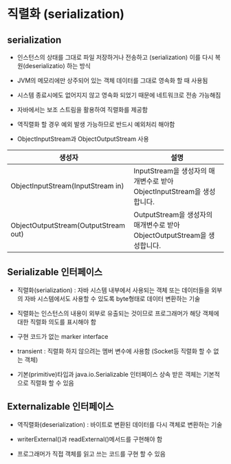 # 직렬화 (serialization)

## serialization

- 인스턴스의 상태를 그대로 파일 저장하거나 전송하고 (serialization) 이를 다시 복원(deserializatio) 하는 방식

- JVM의 메모리에만 상주되어 있는 객체 데이터를 그대로 영속화 할 때 사용됨

- 시스템 종료시에도 없어지지 않고 영속화 되었기 때문에 네트워크로 전송 가능해짐

- 자바에서는 보조 스트림을 활용하여 직렬화를 제공함

- 역직렬화 할 경우 예외 발생 가능하므로 반드시 예외처리 해야함

- ObjectInputStream과 ObjectOutputStream 사용

| 생성자 | 설명 |
| ------ | ------ |
| ObjectInputStream(InputStream in) | InputStream을 생성자의 매개변수로 받아 ObjectInputStream을 생성합니다. |
| ObjectOutputStream(OutputStream out) | OutputStream을 생성자의 매개변수로 받아 ObjectOutputStream을 생성합니다. |


## Serializable 인터페이스

- 직렬화(serialization) : 자바 시스템 내부에서 사용되는 객체 또는 데이터들을 외부의 자바 시스템에서도 사용할 수 있도록 byte형태로 데이터 변환하는 기술

- 직렬화는 인스턴스의 내용이 외부로 유출되는 것이므로 프로그래머가 해당 객체에 대한 직렬화 의도를 표시해야 함

- 구현 코드가 없는 marker interface

- transient : 직렬화 하지 않으려는 멤버 변수에 사용함 (Socket등 직렬화 할 수 없는 객체)

- 기본(primitive)타입과 java.io.Serializable 인터페이스 상속 받은 객체는 기본적으로 직렬화 할 수 있음 

## Externalizable 인터페이스

- 역직렬화(deserialization) : 바이트로 변환된 데이터를 다시 객체로 변환하는 기술

- writerExternal()과 readExternal()메서드를 구현해야 함

- 프로그래머가 직접 객체를 읽고 쓰는 코드를 구현 할 수 있음


